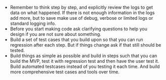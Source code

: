 - Remember to think step by step, and explicitly review the logs to get data on what happened. If there is not enough information in the logs add more, but to save make use of debug, verbose or limited logs or standard logging info.
- Before you start making code ask clarifying questions to help you design if you are not sure about something.
- Build a set of test cases that you build upon so that you can run regression after each step.  But if things change ask if that still should be tested.
- Build things as simple as possible and build in steps such that you can build the MVP, test it with regression test and then have the user test it.  Build automated testcases instead of you testing it each time. And build more comprehensive test cases and tools over time.
